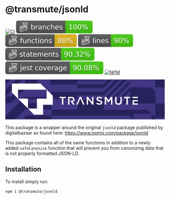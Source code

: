 # @transmute/jsonld
[![CI](https://github.com/transmute-industries/jsonld/actions/workflows/ci.yml/badge.svg)](https://github.com/transmute-industries/jsonld/actions/workflows/ci.yml)
![Branches](./badges/coverage-branches.svg)
![Functions](./badges/coverage-functions.svg)
![Lines](./badges/coverage-lines.svg)
![Statements](./badges/coverage-statements.svg)
![Jest coverage](./badges/coverage-jest%20coverage.svg)
[![NPM](https://nodei.co/npm/@transmute/jsonld.png?mini=true)](https://npmjs.org/package/@transmute/jsonld)

<img src="./transmute-banner.png" />

This package is a wrapper around the original `jsonld` package published by digitalbazaar as found here: https://www.npmjs.com/package/jsonld

This package contains all of the same functions in addition to a newly added `safeCanonize` function that will prevent you from canonizing data that is not properly formatted JSON-LD.


## Installation

To install simply run:

```
npm i @transmute/jsonld
```
